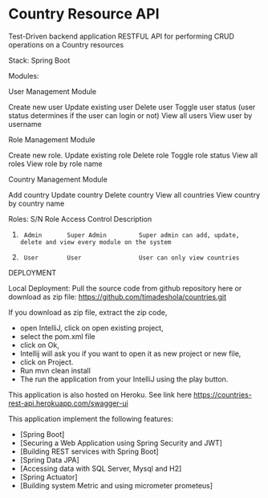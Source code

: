 # Country Resource API
Test-Driven backend application RESTFUL API for performing CRUD operations on a Country resources

Stack: Spring Boot

Modules:

User Management Module

Create new user
Update existing user
Delete user
Toggle user status (user status determines if the user can login or not)
View all users
View user by username

Role Management Module

Create new role.
Update existing role
Delete role
Toggle role status
View all roles
View role by role name

Country Management Module

Add country
Update country
Delete country
View all countries
View country by country name


Roles: 
S/N	    Role	    Access Control      Description

1.      Admin	    Super Admin         Super admin can add, update, delete and view every module on the system
2.      User	    User                User can only view countries

DEPLOYMENT

Local Deployment:
Pull the source code from github repository here or download as zip file: https://github.com/timadeshola/countries.git

If you download as zip file, extract the zip code, 
* open IntelliJ, click on open existing project, 
* select the pom.xml file 
* click on Ok, 
* Intellij will ask you if you want to open it as new project or new file, 
* click on Project.
* Run mvn clean install
* The run the application from your IntelliJ using the play button.

This application is also hosted on Heroku.
See link here https://countries-rest-api.herokuapp.com/swagger-ui

This application implement the following features:

* [Spring Boot]
* [Securing a Web Application using Spring Security and JWT]
* [Building REST services with Spring Boot]
* [Spring Data JPA]
* [Accessing data with SQL Server, Mysql and H2]
* [Spring Actuator]
* [Building system Metric and using micrometer prometeus]



